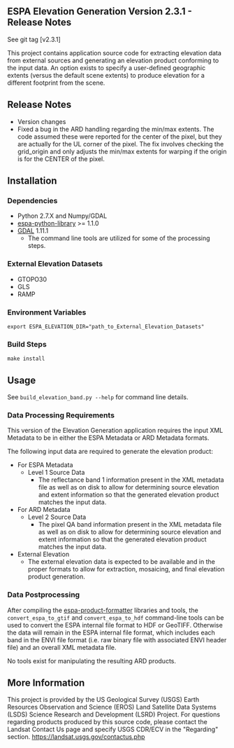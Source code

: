 ## ESPA Elevation Generation Version 2.3.1 - Release Notes

See git tag [v2.3.1]

This project contains application source code for extracting elevation data from external sources and generating an elevation product conforming to the input data. An option exists to specify a user-defined geographic extents (versus the default scene extents) to produce elevation for a different footprint from the scene.

## Release Notes
* Version changes
* Fixed a bug in the ARD handling regarding the min/max extents.  The code
  assumed these were reported for the center of the pixel, but they are
  actually for the UL corner of the pixel.  The fix involves checking the
  grid_origin and only adjusts the min/max extents for warping if the origin
  is for the CENTER of the pixel.

## Installation

### Dependencies
* Python 2.7.X and Numpy/GDAL
* [espa-python-library](https://github.com/USGS-EROS/espa-python-library) >= 1.1.0
* [GDAL](http://www.gdal.org/) 1.11.1
  - The command line tools are utilized for some of the processing steps.

### External Elevation Datasets
* GTOPO30
* GLS
* RAMP

### Environment Variables
```
export ESPA_ELEVATION_DIR="path_to_External_Elevation_Datasets"
```

### Build Steps
```
make install
```

## Usage
See `build_elevation_band.py --help` for command line details.

### Data Processing Requirements
This version of the Elevation Generation application requires the input XML Metadata to be in either the ESPA Metadata or ARD Metadata formats.

The following input data are required to generate the elevation product:
- For ESPA Metadata
  - Level 1 Source Data
    - The reflectance band 1 information present in the XML metadata file as well as on disk to allow for determining source elevation and extent information so that the generated elevation product matches the input data.
- For ARD Metadata
  - Level 2 Source Data
    - The pixel QA band information present in the XML metadata file as well as on disk to allow for determining source elevation and extent information so that the generated elevation product matches the input data.
- External Elevation
  - The external elevation data is expected to be available and in the proper formats to allow for extraction, mosaicing, and final elevation product generation.

### Data Postprocessing
After compiling the [espa-product-formatter](https://github.com/USGS-EROS/espa-product-formatter) libraries and tools, the `convert_espa_to_gtif` and `convert_espa_to_hdf` command-line tools can be used to convert the ESPA internal file format to HDF or GeoTIFF.  Otherwise the data will remain in the ESPA internal file format, which includes each band in the ENVI file format (i.e. raw binary file with associated ENVI header file) and an overall XML metadata file.

No tools exist for manipulating the resulting ARD products.

## More Information
This project is provided by the US Geological Survey (USGS) Earth Resources Observation and Science (EROS) Land Satellite Data Systems (LSDS) Science Research and Development (LSRD) Project. For questions regarding products produced by this source code, please contact the Landsat Contact Us page and specify USGS CDR/ECV in the "Regarding" section. https://landsat.usgs.gov/contactus.php
